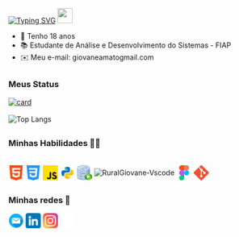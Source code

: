 [![Typing SVG](https://readme-typing-svg.demolab.com?font=Audiowide&size=30&duration=3000&pause=900&color=F70000&background=FF000000&center=true&vCenter=true&width=200&height=25&lines=Bem+vindo+)](https://git.io/typing-svg) <img src="https://raw.githubusercontent.com/MartinHeinz/MartinHeinz/master/wave.gif" width="30px" height="30px">


- :tada: Tenho 18 anos
- 📚 Estudante de Análise e Desenvolvimento do Sistemas - FIAP
- ✉️ Meu e-mail: giovaneamatogmail.com

##
### Meus Status 

  [![card](https://github-readme-stats.vercel.app/api?username=ruralgiovane&theme=shadow_red&show_icons=true)](https://github.com/ruralgiovane/)
  <br>
  <br>
  ![Top Langs](https://github-readme-stats.vercel.app/api/top-langs/?username=ruralgiovane&anuraghazra&layout=compact&theme=shadow_red&hide_progress=true)


##
  
### Minhas Habilidades 🧑‍💻
<div style="display: inline"><br>
  <img align="center" alt="RuralGiovane-HTML" height="30" width="30" margin-top="10" src="tecnology-images/html.png">
  <img align="center" alt="RuralGiovane-CSS" height="30" width="30" margin-top="10" src="tecnology-images/css-3.png">
  <img align="center" alt="RuralGiovane-JS" height="30" width="30" margin-top="10" src="tecnology-images/js.png">
  <img align="center" alt="RuralGiovane-Python" height="30" width="30" margin-top="10" src="tecnology-images/python.png">
  <img align="center" alt="RuralGiovane-OracleSQLDevloper" height="30" width="30" margin-top="10" src="tecnology-images/oracle-sql-icon.png" />
  <img align="center" alt="RuralGiovane-Vscode" height="30" width="30" margin-top="10" src="https://cdn.jsdelivr.net/gh/devicons/devicon/icons/vscode/vscode-original.svg" />
  <img align="center" alt="RuralGiovane-Figma" height="30" width="30" margin-top="10" src="tecnology-images/figma.png" />
  <img align="center" alt="RuralGiovane-Git" height="30" width="30" margin-top="10" src="tecnology-images/Git-Icon.png" />  

##

### Minhas redes 📱
  
<div> 
  <a href = "mailto:giovaneamato@gmail.com"><img src="social-media-images/email.png" height="30" width="30" margin-top="10" target="_blank"></a>
  <a href="https://www.linkedin.com/in/giovane-amato-276217306"><img src="social-media-images/linkedin.png" height="30" width="30" margin-top="10" target="_blank"></a>
  <a href="https://www.instagram.com/rural_giovane"><img src="social-media-images/instagram.png" height="30" width="30" margin-top="10" target="_blank"></a>
  <a href="https://github.com/RuralGiovane"><img src="social-media-images/github.png" height="30" width="30" margin-top="10" margin-right="10" target="_blank"></a>
</div>
